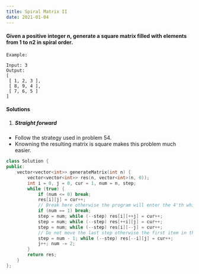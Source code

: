 ```yaml
---
title: Spiral Matrix II
date: 2021-01-04
---
```

#### Given a positive integer n, generate a square matrix filled with elements from 1 to n2 in spiral order.

```
Example:

Input: 3
Output:
[
 [ 1, 2, 3 ],
 [ 8, 9, 4 ],
 [ 7, 6, 5 ]
]
```

#### Solutions

1. ##### Straight forward

- Follow the strategy used in problem 54.
- Knowning the resulting matrix is square makes this problem much easier.

```cpp
class Solution {
public:
    vector<vector<int>> generateMatrix(int n) {
        vector<vector<int>> res(n, vector<int>(n, 0));
        int i = 0, j = 0, cur = 1, num = n, step;
        while (true) {
            if (num <= 0) break;
            res[i][j] = cur++;
            // Break here otherwise the program will enter the 4'th while loop(-1 is true).
            if (num == 1) break;
            step = num; while (--step) res[i][++j] = cur++;
            step = num; while (--step) res[++i][j] = cur++;
            step = num; while (--step) res[i][--j] = cur++;
            // Do not move the last step otherwise the first item in this layer will be overitten.
            step = num - 1; while (--step) res[--i][j] = cur++;
            j++; num -= 2;
        }
        return res;
    }
};
```
